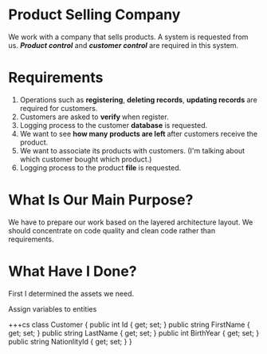 <h1>Product Selling Company</h1>

<p>We work with a company that sells products. A system is requested from us. <b><i>Product control</i></b> and <b><i>customer control</i></b> are required in this system.</p>

<h1>Requirements</h1>

<ol>
<li>Operations such as <b>registering</b>, <b>deleting records</b>, <b>updating records</b> are required for customers.</li>
<li>Customers are asked to <b> verify </b> when register.</li>
<li>Logging process to the customer <b>database</b> is requested.</li>
<li>We want to see <b> how many products are left </b> after customers receive the product.</li>
<li>We want to associate its products with customers. (I'm talking about which customer bought which product.)</li>
<li>Logging process to the product <b>file</b> is requested.</li>
  </ol>
  
<h1>What Is Our Main Purpose?</h1>

<p> We have to prepare our work based on the layered architecture layout. We should concentrate on code quality and clean code rather than requirements.</p>

<h1>What Have I Done?</h1>

<p>First I determined the assets we need.</p>
<p>Assign variables to entities</p>

+++cs
class Customer
{
    public int Id { get; set; }
    public string FirstName { get; set; }
    public string LastName { get; set; }
    public int BirthYear { get; set; }
    public string NationlityId { get; set; }
}


